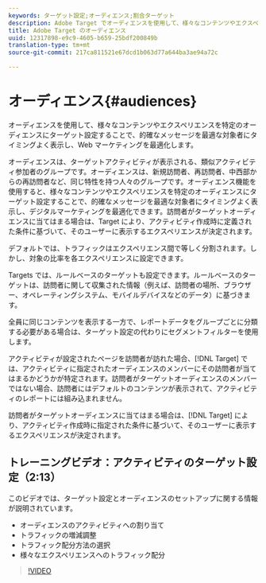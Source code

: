 ```yaml
---
keywords: ターゲット設定;オーディエンス;割合ターゲット
description: Adobe Target でオーディエンスを使用して、様々なコンテンツやエクスペリエンスを特定のオーディエンスにターゲット設定することで、的確なメッセージを最適な対象者にタイミングよく表示し、Web マーケティングを最適化します。
title: Adobe Target のオーディエンス
uuid: 12317898-e9c9-4605-b659-25bdf200849b
translation-type: tm+mt
source-git-commit: 217ca811521e67dcd1b063d77a644ba3ae94a72c

---
```



# オーディエンス{#audiences}

オーディエンスを使用して、様々なコンテンツやエクスペリエンスを特定のオーディエンスにターゲット設定することで、的確なメッセージを最適な対象者にタイミングよく表示し、Web マーケティングを最適化します。

オーディエンスは、ターゲットアクティビティが表示される、類似アクティビティ参加者のグループです。オーディエンスは、新規訪問者、再訪問者、中西部からの再訪問者など、同じ特性を持つ人々のグループです。オーディエンス機能を使用すると、様々なコンテンツやエクスペリエンスを特定のオーディエンスにターゲット設定することで、的確なメッセージを最適な対象者にタイミングよく表示し、デジタルマーケティングを最適化できます。訪問者がターゲットオーディエンスに当てはまる場合は、Target により、アクティビティ作成時に定義された条件に基づいて、そのユーザーに表示するエクスペリエンスが決定されます。

デフォルトでは、トラフィックはエクスペリエンス間で等しく分割されます。しかし、対象の比率を各エクスペリエンスに設定できます。

Targets では、ルールベースのターゲットも設定できます。ルールベースのターゲットは、訪問者に関して収集された情報（例えば、訪問者の場所、ブラウザー、オペレーティングシステム、モバイルデバイスなどのデータ）に基づきます。

全員に同じコンテンツを表示する一方で、レポートデータをグループごとに分類する必要がある場合は、ターゲット設定の代わりにセグメントフィルターを使用します。

アクティビティが設定されたページを訪問者が訪れた場合、[!DNL Target] では、アクティビティに指定されたオーディエンスのメンバーにその訪問者が当てはまるかどうかが特定されます。訪問者がターゲットオーディエンスのメンバーではない場合、訪問者にはデフォルトのコンテンツが表示されて、アクティビティのレポートには組み込まれません。

訪問者がターゲットオーディエンスに当てはまる場合は、[!DNL Target] により、アクティビティ作成時に指定された条件に基づいて、そのユーザーに表示するエクスペリエンスが決定されます。

## トレーニングビデオ：アクティビティのターゲット設定（2:13）

このビデオでは、ターゲット設定とオーディエンスのセットアップに関する情報が説明されています。

* オーディエンスのアクティビティへの割り当て
* トラフィックの増減調整
* トラフィック配分方法の選択
* 様々なエクスペリエンスへのトラフィック配分

>[!VIDEO](https://video.tv.adobe.com/v/17385?captions=jpn)
